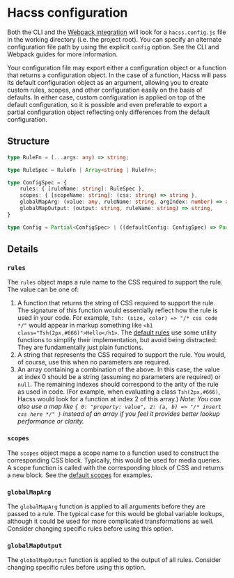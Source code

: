 # Hacss configuration

Both the CLI and the [Webpack integration](webpack.md) will look for a
`hacss.config.js` file in the working directory (i.e. the project root). You can
specify an alternate configuration file path by using the explicit `config`
option. See the CLI and Webpack guides for more information.

Your configuration file may export either a configuration object or a function
that returns a configuration object. In the case of a function, Hacss will pass
its default configuration object as an argument, allowing you to create custom
rules, scopes, and other configuration easily on the basis of defaults. In
either case, custom configuration is applied on top of the default
configuration, so it is possible and even preferable to export a partial
configuration object reflecting only differences from the default configuration.

## Structure

```typescript
type RuleFn = (...args: any) => string;

type RuleSpec = RuleFn | Array<string | RuleFn>;

type ConfigSpec = {
    rules: { [ruleName: string]: RuleSpec },
    scopes: { [scopeName: string]: (css: string) => string },
    globalMapArg: (value: any, ruleName: string, argIndex: number) => any,
    globalMapOutput: (output: string, ruleName: string) => string,
}

type Config = Partial<ConfigSpec> | ((defaultConfig: ConfigSpec) => Partial<ConfigSpec>);
```

## Details
### `rules`
The `rules` object maps a rule name to the CSS required to support the rule. The
value can be one of:
1. A function that returns the string of CSS required to support the rule. The
   signature of this function would essentially reflect how the rule is used
   in your code. For example, `Tsh: (size, color) => "/* css code */"` would
   appear in markup something like `<h1 class="Tsh(2px,#666)">Hello</h1>`.
   The [default rules](../config/rules.js) use some utility functions to
   simplify their implementation, but avoid being distracted: They are
   fundamentally just plain functions.
2. A string that represents the CSS required to support the rule. You would, of
   course, use this when no parameters are required.
3. An array containing a combination of the above. In this case, the value at
   index 0 should be a string (assuming no parameters are required) or `null`.
   The remaining indexes should correspond to the arity of the rule as used in
   code. (For example, when evaluating a class `Tsh(2px,#666)`, Hacss would
   look for a function at index 2 of this array.) _Note: You can also use a map
   like `{ 0: "property: value", 2: (a, b) => "/* insert css here */" }` instead
   of an array if you feel it provides better lookup performance or clarity._

### `scopes`
The `scopes` object maps a scope name to a function used to construct the
corresponding CSS block. Typically, this would be used for media queries. A
scope function is called with the corresponding block of CSS and returns a new
block. See the [default scopes](../config/scopes.js) for examples.

### `globalMapArg`
The `globalMapArg` function is applied to all arguments before they are passed
to a rule. The typical case for this would be global variable lookups, although
it could be used for more complicated transformations as well. Consider changing
specific rules before using this option.

### `globalMapOutput`
The `globalMapOutput` function is applied to the output of all rules. Consider
changing specific rules before using this option.

